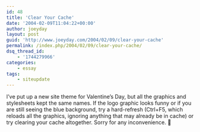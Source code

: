 ```yaml
---
id: 48
title: 'Clear Your Cache'
date: '2004-02-09T11:04:22+00:00'
author: joeyday
layout: post
guid: 'http://www.joeyday.com/2004/02/09/clear-your-cache'
permalink: /index.php/2004/02/09/clear-your-cache/
dsq_thread_id:
    - '1744279966'
categories:
    - essay
tags:
    - siteupdate
---
```


I’ve put up a new site theme for Valentine’s Day, but all the graphics and stylesheets kept the same names. If the logo graphic looks funny or if you are still seeing the blue background, try a hard-refresh (Ctrl+F5, which reloads all the graphics, ignoring anything that may already be in cache) or try clearing your cache altogether. Sorry for any inconvenience. 🙁